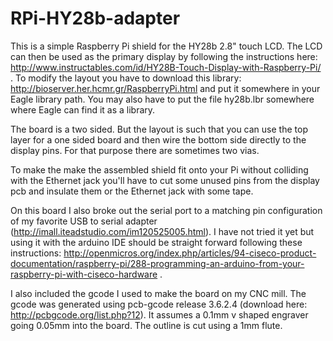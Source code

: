 RPi-HY28b-adapter
=================

This is a simple Raspberry Pi shield for the HY28b 2.8" touch LCD. The LCD can then be used as the primary display by following the instructions here: http://www.instructables.com/id/HY28B-Touch-Display-with-Raspberry-Pi/ . To modify the layout you have to download this library: http://bioserver.her.hcmr.gr/RaspberryPi.html and put it somewhere in your Eagle library path. You may also have to put the file hy28b.lbr somewhere where Eagle can find it as a library.

The board is a two sided. But the layout is such that you can use the top layer for a one sided board and then wire the bottom side directly to the display pins. For that purpose there are sometimes two vias.

To make the make the assembled shield fit onto your Pi without colliding with the Ethernet jack you'll have to cut some unused pins from the display pcb and insulate them or the Ethernet jack with some tape.

On this board I also broke out the serial port to a matching pin configuration of my favorite USB to serial adapter (http://imall.iteadstudio.com/im120525005.html). I have not tried it yet but using it with the arduino IDE should be straight forward following these instructions: http://openmicros.org/index.php/articles/94-ciseco-product-documentation/raspberry-pi/288-programming-an-arduino-from-your-raspberry-pi-with-ciseco-hardware .

I also included the gcode I used to make the board on my CNC mill. The gcode was generated using pcb-gcode release 3.6.2.4 (download here: http://pcbgcode.org/list.php?12). It assumes a 0.1mm v shaped engraver going 0.05mm into the board. The outline is cut using a 1mm flute.

